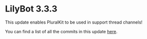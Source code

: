 # LilyBot 3.3.3

This update enables PluralKit to be used in support thread channels!

You can find a list of all the commits in this update
[here](https://github.com/hyacinthbots/LilyBot/compare/v3.3.2...v3.3.3).
